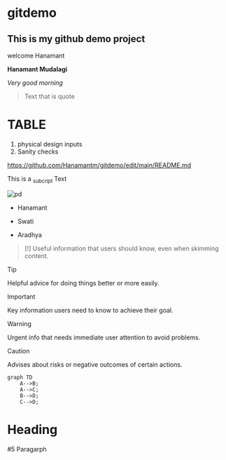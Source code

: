 # gitdemo

## This is my github demo project
 
 welcome Hanamant

**Hanamant Mudalagi**

_Very good morning_

> Text that is quote

# TABLE
1. physical design inputs
2. Sanity checks

https://github.com/Hanamantm/gitdemo/edit/main/README.md

This is a <sub> subcript </sub> Text

![pd](https://github.com/Hanamantm/gitdemo/assets/10497993/966bced3-6877-4d09-ad45-f9ea8a645d72)

- Hanamant
* Swati
+ Aradhya
> [!]
> Useful information that users should know, even when skimming content.

> [!TIP]
> Helpful advice for doing things better or more easily.

> [!IMPORTANT]
> Key information users need to know to achieve their goal.

> [!WARNING]
> Urgent info that needs immediate user attention to avoid problems.

> [!CAUTION]
> Advises about risks or negative outcomes of certain actions.


```mermaid
graph TD
    A-->B;
    A-->C;
    B-->D;
    C-->D;
```

<h1>Heading</h1>
<p>#5 Paragarph</p>
